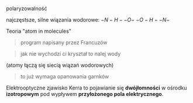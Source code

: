 polaryzowalność

najczęstsze, silne wiązania wodorowe:
$-N-H--O-$
$-O-H--N-$

Teoria "atom in molecules"

> program napisany przez Francuzów

> jak nie wychodzi ci kryształ to nalej wody

(atomy łączą się siecią wiązań wodorowych)

> to już wymaga opanowania garnków

Elektrooptyczne zjawisko Kerra to pojawianie się **dwójłomności** w ośrodku **izotropowym** pod wypływem **przyłożonego pola elektrycznego**.

